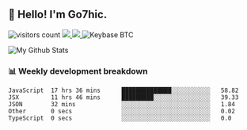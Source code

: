 ## 👋 Hello! I'm Go7hic.

 ![visitors count](https://visitors-by-url-pls-dont-use-this-in-your-repo.vercel.app/Go7hic-github-readme)
 <a href="https://twitter.com/Go7hic">
    <img src="https://img.shields.io/badge/-@Go7hic-1ca0f1?style=flat-square&labelColor=1ca0f1&logo=twitter&logoColor=white&link=https://twitter.com/Go7hic">
   <a/>
   <a href="mailto:gtfx0209@gmail.com">
    <img src="https://img.shields.io/badge/-gtfx0209@gmail.com-c14438?style=flat-square&logo=Gmail&logoColor=white&link=mailto:gtfx0209@gmail.com">
   <a/>
    ![Keybase BTC](https://img.shields.io/keybase/btc/Go7hic)
 <!--
🔭 I’m currently working
🌱 I’m currently learning
💬 Ask me about 
📫 How to reach me: 
⚡ Fun fact: 
-->

![My Github Stats](https://github-readme-stats.vercel.app/api?username=Go7hic&show_icons=true&count_private=true)



### 📊 Weekly development breakdown
<!--START_SECTION:waka-->
```text
JavaScript  17 hrs 36 mins      ██████████████░░░░░░░░░░░   58.82 
JSX         11 hrs 46 mins      █████████░░░░░░░░░░░░░░░░   39.33 
JSON        32 mins             ░░░░░░░░░░░░░░░░░░░░░░░░░   1.84 
Other       0 secs              ░░░░░░░░░░░░░░░░░░░░░░░░░   0.02 
TypeScript  0 secs              ░░░░░░░░░░░░░░░░░░░░░░░░░   0.0
```
<!--END_SECTION:waka-->

